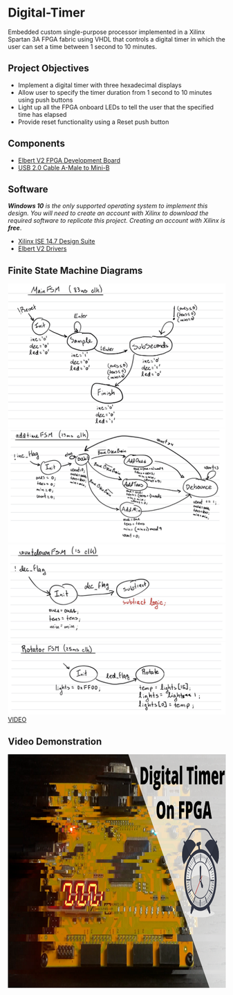 # Digital-Timer
Embedded custom single-purpose processor implemented in a Xilinx Spartan 3A FPGA fabric using VHDL that controls a digital timer in which the user can set a time between 1 second to 10 minutes.

## Project Objectives
* Implement a digital timer with three hexadecimal displays
* Allow user to specify the timer duration from 1 second to 10 minutes using push buttons
* Light up all the FPGA onboard LEDs to tell the user that the specified time has elapsed
* Provide reset functionality using a Reset push button

## Components
* [Elbert V2 FPGA Development Board](https://numato.com/product/elbert-v2-spartan-3a-fpga-development-board)
* [USB 2.0 Cable A-Male to Mini-B](https://www.amazon.com/AmazonBasics-USB-2-0-Cable-Male/dp/B00NH11N5A)

## Software
_**Windows 10** is the only supported operating system to implement this design.
You will need to create an account with Xilinx to download the required software to replicate this project. Creating an account with Xilinx is **free**_.
* [Xilinx ISE 14.7 Design Suite](https://www.xilinx.com/member/forms/download/xef.html?filename=Xilinx_ISE_DS_14.7_1015_1.tar)
* [Elbert V2 Drivers](https://numato.com/wp-content/uploads/2019/06/numatocdcdriver.zip)

## Finite State Machine Diagrams
![Image of MainFSM](https://github.com/adrianmuino/Digital-Timer/blob/master/DigitalTimer/img/MainFSM.png)
![Image of addtimeFSM](https://github.com/adrianmuino/Digital-Timer/blob/master/DigitalTimer/img/addtimeFSM.png)
![Image of countdownFSM](https://github.com/adrianmuino/Digital-Timer/blob/master/DigitalTimer/img/countdownFSM.png)
![Image of RotatorFSM](https://github.com/adrianmuino/Digital-Timer/blob/master/DigitalTimer/img/RotatorFSM.png)
[VIDEO](https://www.youtube.com/watch?v=oacW3tYSKds)

## Video Demonstration     
<p align="center">
  <a href="https://www.youtube.com/watch?v=oacW3tYSKds">
         <img class= "img-responsive" width="960" height="540" alt="FPGA Digital Timer" src="https://github.com/adrianmuino/Digital-Timer/blob/master/DigitalTimer/img/Digital%20Timer%20On%20FPGA.png">
  </a>
</p>
